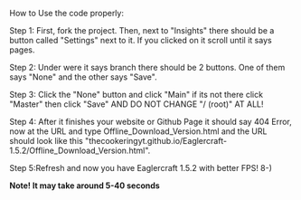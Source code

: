 How to Use the code properly: 

        
	
 Step 1: First, fork the project. Then, next to "Insights" there should be a button called "Settings" next to it. If you clicked on it scroll until it says pages.
        
        
	
 Step 2: Under were it says branch there should be 2 buttons. One of them says "None" and the other says "Save".
        
        
	
 Step 3: Click the "None" button and click "Main" if its not there click "Master" then click "Save" AND DO NOT CHANGE "/ (root)" AT ALL! 
       
        
	
 Step 4: After it finishes your website or Github Page it should say 404 Error, now at the URL and type Offline_Download_Version.html and the URL should look like this "thecookeringyt.github.io/Eaglercraft-1.5.2/Offline_Download_Version.html".
	
 
 Step 5:Refresh and now you have Eaglercraft 1.5.2 with better FPS! 8-)
 
 **Note! It may take around 5-40 seconds**
